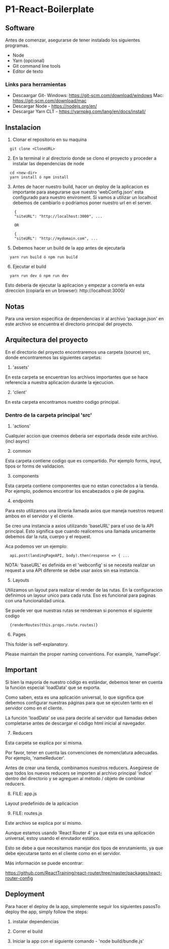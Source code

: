 # P1-React-Boilerplate


## Software 

Antes de comenzar, asegurarse de tener instalado los siguientes programas.

* Node
* Yarn (opcional)
* Git command line tools
* Editor de texto

### Links para herramientas

* Descaargar Git- Windows: https://git-scm.com/download/windows Mac: https://git-scm.com/download/mac
* Descargar Node - https://nodejs.org/en/
* Descargar Yarn CLT - https://yarnpkg.com/lang/en/docs/install/

## Instalacion

1. Clonar el repositorio en su maquina 

```
  git clone <CloneURL>
```

2. En la terminal ir al directorio donde se clono el proyecto y proceder a instalar las dependencias de node 

```
  cd <new-dir> 
  yarn install ó npm install
```

3. Antes de hacer nuestro build, hacer un deploy de la aplicacion es importante para asegurarse que nuestro 'webConfig.json' esta configurado para nuestro enviroment. Si vamos a utilizar un localhost debemos de cambiarlo o podriamos poner nuestro url en el server.

```
    {
    "siteURL": "http://localhost:3000", ...

    OR

    {
    "siteURL": "http://mydomain.com", ... 
```

5. Debemos hacer un build de la app antes de ejecutarla

```
  yarn run build ó npm run build
```

6. Ejecutar el build

```
  yarn run dev ó npm run dev
```

Esto deberia de ejecutar la aplicacion y empezar a correrla en esta direccion (copiarla en un browser): http://localhost:3000/


## Notas

Para una version especifica de dependencias ir al archivo 'package.json' en este archivo se encuentra el directorio principal del proyecto.


## Arquitectura del proyecto

En el directorio del proyecto encontraremos una carpeta (source) src, donde encontraremos las siguientes carpetas:

1. 'assets'

En esta carpeta se encuentran los archivos importantes que se hace referencia a nuestra aplicacion durante la ejecucion.

2. 'client'

En esta carpeta encontramos nuestro codigo principal. 

### Dentro de la carpeta principal 'src'

1. 'actions'

Cualquier accion que creemos deberia ser exportada desde este archivo. (incl async)

2. common

Esta carpeta contiene codigo que es compartido. Por ejemplo forms, input, tipos or forms de validacion.

3. components

Esta carpeta contiene componentes que no estan conectados a la tienda. Por ejemplo, podemos encontrar los encabezados o pie de pagina.

4. endpoints

Para esto utilizamos una libreria llamada axios que maneja nuestros request ambos en el servidor y el cliente.

Se creo una instancia a axios utilizando 'baseURL' para el uso de la API principal. Esto significa que cuando realicemos una llamada unicamente debemos dar la ruta, cuerpo y el request.

Aca podemos ver un ejemplo:

```
  api.post(landingPageAPI, body).then(response => { ...
``` 

NOTA: 'baseURL' es definida en el 'webconfig' si se necesita realizar un request a una API diferente se debe usar axios sin esa instancia.

5. Layouts

Utilizamos un layout para realizar el render de las rutas. En la configuracion definimos un layour unico para cada ruta. Eso es funcional para paginas con una funcionalidad unica.

Se puede ver que nuestras rutas se renderean si ponemos el siguiente codigo

```
  {renderRoutes(this.props.route.routes)}
```

6. Pages

This folder is self-explanatory.

Please maintain the proper naming conventions. For example, 'namePage'.

## Important
Si bien la mayoría de nuestro código es estándar, debemos tener en cuenta la función especial 'loadData' que se exporta.

Como saben, esta es una aplicación universal, lo que significa que debemos configurar nuestras páginas para que se ejecuten tanto en el servidor como en el cliente.

La función 'loadData' se usa para decirle al servidor qué llamadas deben completarse antes de descargar el código html inicial al navegador.


7. Reducers

Esta carpeta se explica por sí misma.

Por favor, tener en cuenta las convenciones de nomenclatura adecuadas. Por ejemplo, 'nameReducer'.

Antes de crear una tienda, combinamos nuestros reducers. Asegúrese de que todos los nuevos reducers se importen al archivo principal 'índice' dentro del directorio y se agreguen al método / objeto de combinar reducers.

8. FILE: app.js

Layout predefinido de la aplicacion

9. FILE: routes.js

Este archivo se explica por sí mismo.

Aunque estamos usando 'React Router 4' ya que esta es una aplicación universal, estoy usando el enrutador estático.

Esto se debe a que necesitamos manejar dos tipos de enrutamiento, ya que debe ejecutarse tanto en el cliente como en el servidor.

Más información se puede encontrar:

https://github.com/ReactTraining/react-router/tree/master/packages/react-router-config


## Deployment

Para hacer el deploy de la app, simplemente seguir los siguientes pasosTo deploy the app, simply follow the steps:

1. instalar dependencias

2. Correr el build

3. Iniciar la app con el siguiente comando - 'node build/bundle.js' 



